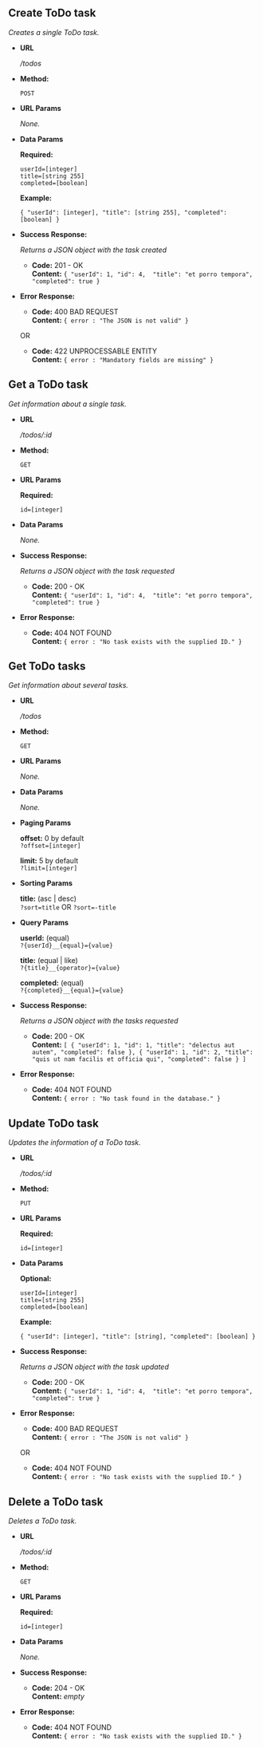 **Create ToDo task**
----
  _Creates a single ToDo task._

* **URL**

  _/todos_

* **Method:**

  `POST`
  
* **URL Params**

  _None._

* **Data Params**

   **Required:**
 
   `userId=[integer]` <br />
   `title=[string 255]` <br />
   `completed=[boolean]`
   
   **Example:**

  `{
     "userId": [integer],
     "title": [string 255],
     "completed": [boolean]
  }`

* **Success Response:**

  _Returns a JSON object with the task created_

  * **Code:** 201 - OK <br />
    **Content:**
 `{
    "userId": 1,
    "id": 4, 
    "title": "et porro tempora",
    "completed": true
    }`
 
* **Error Response:**

  * **Code:** 400 BAD REQUEST <br />
    **Content:** `{ error : "The JSON is not valid" }`

  OR

  * **Code:** 422 UNPROCESSABLE ENTITY <br />
    **Content:** `{ error : "Mandatory fields are missing" }`
    
**Get a ToDo task**
----
  _Get information about a single task._

* **URL**

  _/todos/:id_

* **Method:**
  
  `GET`
  
* **URL Params**

   **Required:**
 
   `id=[integer]`

* **Data Params**

  _None._

* **Success Response:**
  
  _Returns a JSON object with the task requested_

  * **Code:** 200 - OK <br />
    **Content:**
 `{
    "userId": 1,
    "id": 4, 
    "title": "et porro tempora",
    "completed": true
    }`
 
* **Error Response:**

  * **Code:** 404 NOT FOUND <br />
    **Content:** `{ error : "No task exists with the supplied ID." }`
    
**Get ToDo tasks**
----
  _Get information about several tasks._

* **URL**

  _/todos_

* **Method:**
  
  `GET`
  
* **URL Params**

  _None._

* **Data Params**

  _None._
  
* **Paging Params**

  **offset:** 0 by default <br />
  `?offset=[integer]`
  
  **limit:** 5 by default <br />
  `?limit=[integer]`
  
* **Sorting Params**

  **title:** (asc | desc) <br />
  `?sort=title` OR `?sort=-title`
  
* **Query Params**

  **userId:** (equal) <br />
  `?{userId}__{equal}={value}`
  
  **title:** (equal | like) <br />
  `?{title}__{operator}={value}`
  
  **completed:** (equal) <br />
  `?{completed}__{equal}={value}`

* **Success Response:**
  
  _Returns a JSON object with the tasks requested_

  * **Code:** 200 - OK <br />
    **Content:**
 `[
  {
    "userId": 1,
    "id": 1,
    "title": "delectus aut autem",
    "completed": false
  },
  {
    "userId": 1,
    "id": 2,
    "title": "quis ut nam facilis et officia qui",
    "completed": false
  }
  ]`
 
* **Error Response:**

  * **Code:** 404 NOT FOUND <br />
    **Content:** `{ error : "No task found in the database." }`
    
**Update ToDo task**
----
  _Updates the information of a ToDo task._

* **URL**

  _/todos/:id_

* **Method:**

  `PUT`
  
* **URL Params**

   **Required:**
 
   `id=[integer]`

* **Data Params**

   **Optional:**
 
   `userId=[integer]` <br />
   `title=[string 255]` <br />
   `completed=[boolean]` <br />
   
   **Example:**

  `{
     "userId": [integer],
     "title": [string],
     "completed": [boolean]
   }`

* **Success Response:**

  _Returns a JSON object with the task updated_

  * **Code:** 200 - OK <br />
    **Content:**
 `{
    "userId": 1,
    "id": 4, 
    "title": "et porro tempora",
    "completed": true
    }`
 
* **Error Response:**

  * **Code:** 400 BAD REQUEST <br />
    **Content:** `{ error : "The JSON is not valid" }`
    
  OR
    
  * **Code:** 404 NOT FOUND <br />
    **Content:** `{ error : "No task exists with the supplied ID." }`
    
**Delete a ToDo task**
----
  _Deletes a ToDo task._

* **URL**

  _/todos/:id_

* **Method:**
  
  `GET`
  
* **URL Params**

  **Required:**
 
  `id=[integer]`

* **Data Params**

  _None._

* **Success Response:**

  * **Code:** 204 - OK <br />
    **Content:**
    _empty_
 
* **Error Response:**

  * **Code:** 404 NOT FOUND <br />
    **Content:** `{ error : "No task exists with the supplied ID." }`
